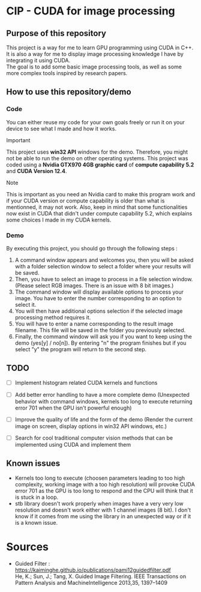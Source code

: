 # CIP - CUDA for image processing

## Purpose of this repository
This project is a way for me to learn GPU programming using CUDA in C++.  
It is also a way for me to display image processing knowledge I have by integrating it using CUDA.  
The goal is to add some basic image processing tools, as well as some more complex tools inspired by research papers.  


## How to use this repository/demo
### Code
You can either reuse my code for your own goals freely or run it on your device to see what I made and how it works.  
> [!IMPORTANT]
> This project uses **win32 API** windows for the demo. Therefore, you might not be able to run the demo on other operating systems.
> This project was coded using a **Nvidia GTX970 4GB graphic card** of **compute capability 5.2** and **CUDA Version 12.4**.  

> [!NOTE]
> This is important as you need an Nvidia card to make this program work and if your CUDA version or compute capability is older than what is mentionned, it may not work.
> Also, keep in mind that some functionalities now exist in CUDA that didn't under compute capability 5.2, which explains some choices I made in my CUDA kernels.  

### Demo
By executing this project, you should go through the following steps :  
 1. A command window appears and welcomes you, then you will be asked with a folder selection window to select a folder where your results will be saved.
 2. Then, you have to select an image to process in a file selection window. (Please select RGB images. There is an issue with 8 bit images.)
 3. The command window will display available options to process your image. You have to enter the number corresponding to an option to select it.
 4. You will then have additional options selection if the selected image processing method requires it.
 5. You will have to enter a name corresponding to the result image filename. This file will be saved in the folder you previously selected.
 6. Finally, the command window will ask you if you want to keep using the demo (yes[y] / no[n]). By entering "n" the program finishes but if you select "y" the program will return to the second step.


## TODO
- [ ] Implement histogram related CUDA kernels and functions
- [ ] Add better error handling to have a more complete demo (Unexpected behavior with command windows, kernels too long to execute returning error 701 when the GPU isn't powerful enough)
- [ ] Improve the quality of life and the form of the demo (Render the current image on screen, display options in win32 API windows, etc.)
- [ ] Search for cool traditional computer vision methods that can be implemented using CUDA and implement them


## Known issues
- Kernels too long to execute (choosen parameters leading to too high complexity, working image with a too high resolution) will provoke CUDA error 701 as the GPU is too long to respond and the CPU will think that it is stuck in a loop.
- stb library doesn't work properly when images have a very very low resolution and doesn't work either with 1 channel images (8 bit). I don't know if it comes from me using the library in an unexpected way or if it is a known issue.


# Sources
- Guided Filter : https://kaiminghe.github.io/publications/pami12guidedfilter.pdf  
He, K.; Sun, J.; Tang, X. Guided Image Filtering. IEEE Transactions on Pattern Analysis and MachineIntelligence 2013,35, 1397–1409